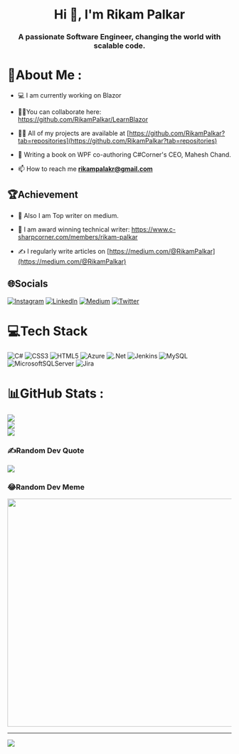 
<h1 align="center">Hi 👋, I'm Rikam Palkar</h1>
<h3 align="center">A passionate Software Engineer, changing the world with scalable code.</h3>

# 💫About Me :
- 💻 I am currently working on Blazor

- 🤜🤛You can collaborate here: https://github.com/RikamPalkar/LearnBlazor

- 👨‍💻 All of my projects are available at [https://github.com/RikamPalkar?tab=repositories](https://github.com/RikamPalkar?tab=repositories)

- 📓 Writing a book on WPF co-authoring C#Corner's CEO, Mahesh Chand.

- 📫 How to reach me **rikampalakr@gmail.com**

## 🏆Achievement
- 📝 Also I am Top writer on medium.

- 📜 I am award winning technical writer: https://www.c-sharpcorner.com/members/rikam-palkar

- ✍ I regularly write articles on [https://medium.com/@RikamPalkar](https://medium.com/@RikamPalkar)

## 🌐Socials
[![Instagram](https://img.shields.io/badge/Instagram-%23E4405F.svg?logo=Instagram&logoColor=white)](https://instagram.com/rikampalkar) [![LinkedIn](https://img.shields.io/badge/LinkedIn-%230077B5.svg?logo=linkedin&logoColor=white)](https://linkedin.com/in/rikampalkar) [![Medium](https://img.shields.io/badge/Medium-12100E?logo=medium&logoColor=white)](https://medium.com/@@rikampalkar) [![Twitter](https://img.shields.io/badge/Twitter-%231DA1F2.svg?logo=Twitter&logoColor=white)](https://twitter.com/rikam_cz) 

# 💻Tech Stack
![C#](https://img.shields.io/badge/c%23-%23239120.svg?style=for-the-badge&logo=c-sharp&logoColor=white) ![CSS3](https://img.shields.io/badge/css3-%231572B6.svg?style=for-the-badge&logo=css3&logoColor=white) ![HTML5](https://img.shields.io/badge/html5-%23E34F26.svg?style=for-the-badge&logo=html5&logoColor=white) ![Azure](https://img.shields.io/badge/azure-%230072C6.svg?style=for-the-badge&logo=azure-devops&logoColor=white) ![.Net](https://img.shields.io/badge/.NET-5C2D91?style=for-the-badge&logo=.net&logoColor=white) ![Jenkins](https://img.shields.io/badge/jenkins-%232C5263.svg?style=for-the-badge&logo=jenkins&logoColor=white) ![MySQL](https://img.shields.io/badge/mysql-%2300f.svg?style=for-the-badge&logo=mysql&logoColor=white) ![MicrosoftSQLServer](https://img.shields.io/badge/Microsoft%20SQL%20Sever-CC2927?style=for-the-badge&logo=microsoft%20sql%20server&logoColor=white) ![Jira](https://img.shields.io/badge/jira-%230A0FFF.svg?style=for-the-badge&logo=jira&logoColor=white)
# 📊GitHub Stats :
![](https://github-readme-stats.vercel.app/api?username=rikampalkar&theme=radical&hide_border=false&include_all_commits=false&count_private=false)<br/>
![](https://github-readme-streak-stats.herokuapp.com/?user=rikampalkar&theme=radical&hide_border=false)<br/>
![](https://github-readme-stats.vercel.app/api/top-langs/?username=rikampalkar&theme=radical&hide_border=false&include_all_commits=false&count_private=false&layout=compact)

### ✍️Random Dev Quote
![](https://quotes-github-readme.vercel.app/api?type=vetical&theme=merko)

### 😂Random Dev Meme
<img src="https://random-memer.herokuapp.com/" width="512px"/>

---
[![](https://visitcount.itsvg.in/api?id=rikampalkar&icon=6&color=4)](https://visitcount.itsvg.in)



